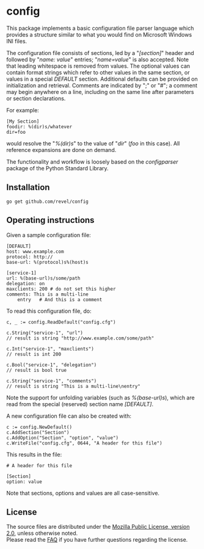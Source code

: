 config
======

This package implements a basic configuration file parser language which
provides a structure similar to what you would find on Microsoft Windows INI
files.

The configuration file consists of sections, led by a "*[section]*" header and
followed by "*name: value*" entries; "*name=value*" is also accepted. Note that
leading whitespace is removed from values. The optional values can contain
format strings which refer to other values in the same section, or values in a
special *DEFAULT* section. Additional defaults can be provided on initialization
and retrieval. Comments are indicated by ";" or "#"; a comment may begin
anywhere on a line, including on the same line after parameters or section
declarations.

For example:

	[My Section]
	foodir: %(dir)s/whatever
	dir=foo

would resolve the "*%(dir)s*" to the value of "*dir*" (*foo* in this case). All
reference expansions are done on demand.

The functionality and workflow is loosely based on the *configparser* package of
the Python Standard Library.

## Installation

	go get github.com/revel/config

## Operating instructions

Given a sample configuration file:

	[DEFAULT]
	host: www.example.com
	protocol: http://
	base-url: %(protocol)s%(host)s

	[service-1]
	url: %(base-url)s/some/path
	delegation: on
	maxclients: 200 # do not set this higher
	comments: This is a multi-line
		entry	# And this is a comment

To read this configuration file, do:

	c, _ := config.ReadDefault("config.cfg")

	c.String("service-1", "url")
	// result is string "http://www.example.com/some/path"

	c.Int("service-1", "maxclients")
	// result is int 200

	c.Bool("service-1", "delegation")
	// result is bool true

	c.String("service-1", "comments")
	// result is string "This is a multi-line\nentry"

Note the support for unfolding variables (such as *%(base-url)s*), which are read
from the special (reserved) section name *[DEFAULT]*.

A new configuration file can also be created with:

	c := config.NewDefault()
	c.AddSection("Section")
	c.AddOption("Section", "option", "value")
	c.WriteFile("config.cfg", 0644, "A header for this file")

This results in the file:

	# A header for this file

	[Section]
	option: value

Note that sections, options and values are all case-sensitive.

## License

The source files are distributed under the [Mozilla Public License, version 2.0](http://mozilla.org/MPL/2.0/),
unless otherwise noted.  
Please read the [FAQ](http://www.mozilla.org/MPL/2.0/FAQ.html)
if you have further questions regarding the license.

